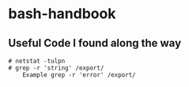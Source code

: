# bash-handbook
## Useful Code I found along the way
    # netstat -tulpn
    # grep -r 'string' /export/
        Example grep -r 'error' /export/
